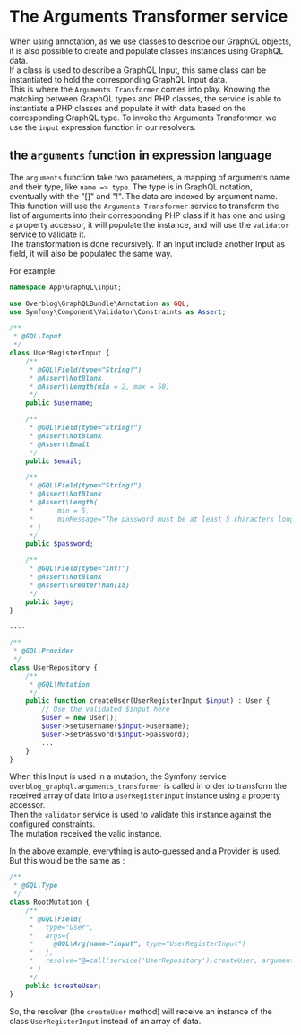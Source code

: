 # The Arguments Transformer service

When using annotation, as we use classes to describe our GraphQL objects, it is also possible to create and populate classes instances using GraphQL data.  
If a class is used to describe a GraphQL Input, this same class can be instantiated to hold the corresponding GraphQL Input data.  
This is where the `Arguments Transformer` comes into play. Knowing the matching between GraphQL types and PHP classes, the service is able to instantiate a PHP classes and populate it with data based on the corresponding GraphQL type.
To invoke the Arguments Transformer, we use the `input` expression function in our resolvers. 

## the `arguments` function in expression language

The `arguments` function take two parameters, a mapping of arguments name and their type, like `name => type`. The type is in GraphQL notation, eventually with the "[]" and "!". The data are indexed by argument name.
This function will use the `Arguments Transformer` service to transform the list of arguments into their corresponding PHP class if it has one and using a property accessor, it will populate the instance, and will use the `validator` service to validate it.  
The transformation is done recursively. If an Input include another Input as field, it will also be populated the same way.

For example:

```php
namespace App\GraphQL\Input;

use Overblog\GraphQLBundle\Annotation as GQL;
use Symfony\Component\Validator\Constraints as Assert;

/**
 * @GQL\Input
 */ 
class UserRegisterInput {
    /**
     * @GQL\Field(type="String!")
     * @Assert\NotBlank
     * @Assert\Length(min = 2, max = 50)
     */
    public $username;

    /**
     * @GQL\Field(type="String!")
     * @Assert\NotBlank
     * @Assert\Email
     */
    public $email;

    /**
     * @GQL\Field(type="String!")
     * @Assert\NotBlank
     * @Assert\Length(
     *      min = 5, 
     *      minMessage="The password must be at least 5 characters long."
     * )
     */
    public $password;

    /**
     * @GQL\Field(type="Int!")
     * @Assert\NotBlank
     * @Assert\GreaterThan(18)
     */
    public $age;
}

....

/**
 * @GQL\Provider
 */
class UserRepository {
    /**
     * @GQL\Mutation
     */
    public function createUser(UserRegisterInput $input) : User {
        // Use the validated $input here
        $user = new User();
        $user->setUsername($input->username);
        $user->setPassword($input->password);
        ...
    }
}
```

When this Input is used in a mutation, the Symfony service `overblog_graphql.arguments_transformer` is called in order to transform the received array of data into a `UserRegisterInput` instance using a property accessor.  
Then the `validator` service is used to validate this instance against the configured constraints.  
The mutation received the valid instance.  

In the above example, everything is auto-guessed and a Provider is used. But this would be the same as : 

```php
/**
 * @GQL\Type
 */
class RootMutation {
    /**
     * @GQL\Field(
     *   type="User",
     *   args={
     *     @GQL\Arg(name="input", type="UserRegisterInput")
     *   },
     *   resolve="@=call(service('UserRepository').createUser, arguments({input: 'UserRegisterInput'}, arg))"
     * )
     */
    public $createUser;
}
```

So, the resolver (the `createUser` method) will receive an instance of the class `UserRegisterInput` instead of an array of data. 
